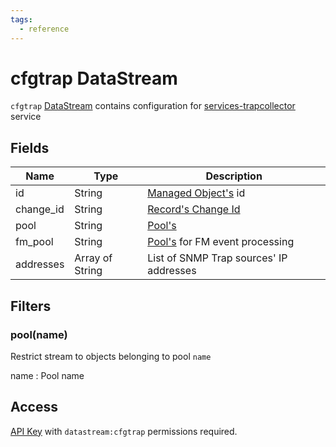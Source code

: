 ```yaml
---
tags:
  - reference
---
```

# cfgtrap DataStream

`cfgtrap` [DataStream](index.md) contains configuration
for [services-trapcollector](../../../admin/reference/services/trapcollector.md) service

## Fields

| Name      | Type            | Description                                                |
| --------- | --------------- | ---------------------------------------------------------- |
| id        | String          | [Managed Object's](../../../user/reference/concepts/managed-object/index.md) id       |
| change_id | String          | [Record's Change Id](index.md#change-id)                   |
| pool      | String          | [Pool's](../../../user/reference/concepts/pool/index.md)                         |
| fm_pool   | String          | [Pool's](../../../user/reference/concepts/pool/index.md) for FM event processing |
| addresses | Array of String | List of SNMP Trap sources' IP addresses                    |

## Filters

### pool(name)

Restrict stream to objects belonging to pool `name`

name
: Pool name

## Access
[](../../../user/reference/concepts/managed-object-profile/index.md)
[API Key](../../../user/reference/concepts/apikey/index.md) with `datastream:cfgtrap` permissions
required.
